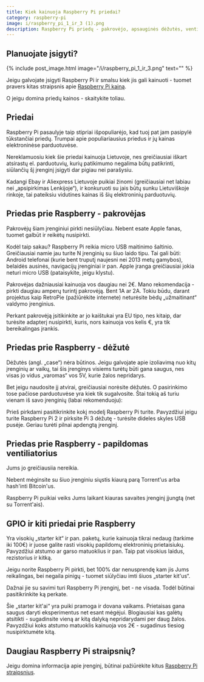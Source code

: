 ```yaml
---
title: Kiek kainuoja Raspberry Pi priedai?
category: raspberry-pi
image: i/raspberry_pi_1_ir_3 (1).png
description: Raspberry Pi priedų - pakrovėjo, apsauginės dėžutės, ventiliatoriaus, GPIO - kainos iš Aliexpress / Ebay parduotuvių.
---
```


## Planuojate įsigyti?

{% include post_image.html image="/i/raspberry_pi_1_ir_3.png" text="" %}

Jeigu galvojate įsigyti Raspberry Pi ir smalsu kiek jis gali kainuoti - tuomet pravers kitas straipsnis apie [Raspberry Pi kainą](/raspberry-pi/kiek-kainuoja-raspberry-pi).

O jeigu domina priedų kainos - skaitykite toliau.

## Priedai

Raspberry Pi pasaulyje taip stipriai išpopuliarėjo, kad tuoj pat jam pasipylė tūkstančiai priedų. Trumpai apie populiariausius priedus ir jų kainas elektroninėse parduotuvėse.

Nereklamuosiu kiek šie priedai kainuoja Lietuvoje, nes greičiausiai iškart atsirastų el. parduotuvių, kurių patikimumo negalima būtų patikrinti, siūlančių šį įrenginį įsigyti dar pigiau nei parašysiu.

Kadangi Ebay ir Aliexpress Lietuvoje puikiai žinomi (greičiausiai net labiau nei „apsipirkimas Lenkijoje“), ir konkuruoti su jais būtų sunku Lietuviškoje rinkoje, tai pateiksiu vidutines kainas iš šių elektroninių parduotuvių.

## Priedas prie Raspberry - pakrovėjas

Pakrovėjų šiam įrenginiui pirkti nesiūlyčiau. Nebent esate Apple fanas, tuomet galbūt ir reikėtų nusipirkti.

Kodėl taip sakau? Raspberry Pi reikia micro USB maitinimo šaltinio. Greičiausiai namie jau turite N įrenginių su šiuo laido tipu. Tai gali būti: Android telefonai (kurie bent truputį naujesni nei 2013 metų gamybos), belaidės ausinės, navigacijų įrenginiai ir pan. Apple įranga greičiausiai jokia neturi micro USB (pataisykite, jeigu klystu).

Pakrovėjas dažniausiai kainuoja vos daugiau nei 2€. Mano rekomendacija - pirkti daugiau amperų turintį pakrovėją. Bent 1A ar 2A. Tokiu būdu, darant projektus kaip RetroPie (pažiūrėkite internete) neturėsite bėdų „užmaitinant“ valdymo įrenginius.

Perkant pakrovėją įsitikinkite ar jo kaištukai yra EU tipo, nes kitaip, dar turėsite adapterį nusipirkti, kuris, nors kainuoja vos kelis €, yra tik bereikalingas įrankis.

## Priedas prie Raspberry - dėžutė

Dėžutės (angl. „case“) nėra būtinos. Jeigu galvojate apie izoliavimą nuo kitų įrenginių ar vaikų, tai šis įrenginys visiems turėtų būti gana saugus, nes visas jo vidus „varomas“ vos 5V, kurie žalos nepridarys.

Bet jeigu naudosite jį atvirai, greičiausiai norėsite dėžutės. O pasirinkimo tose pačiose parduotuvėse yra kiek tik sugalvosite. Štai tokią aš turiu vienam iš savo įrenginių (labai rekomenduoju):

Prieš pirkdami pasitikrinkite kokį modelį Raspberry Pi turite. Pavyzdžiui jeigu turite Raspberry Pi 2 ir pirksite Pi 3 dėžutę - turėsite dideles skyles USB pusėje. Geriau turėti pilnai apdengtą įrenginį.

## Priedas prie Raspberry - papildomas ventiliatorius

Jums jo greičiausiia nereikia.

Nebent mėginsite su šiuo įrenginiu siųstis kiaurą parą Torrent'us arba hash'inti Bitcoin'us.

Raspberry Pi puikiai veiks Jums laikant kiauras savaites įrenginį įjungtą (net su Torrent'ais).

## GPIO ir kiti priedai prie Raspberry

Yra visokių „starter kit“ ir pan. paketų, kurie kainuoja tikrai nedaug (tarkime iki 100€) ir juose galite rasti visokių papildomų elektroninių prietaisiukų. Pavyzdžiui atstumo ar garso matuoklius ir pan. Taip pat visokius laidus, rezistorius ir kitką.

Jeigu norite Raspberry Pi pirkti, bet 100% dar nenusprendę kam jis Jums reikalingas, bei negaila pinigų - tuomet siūlyčiau imti šiuos „starter kit'us“.

Dažnai jie su savimi turi Raspberry Pi įrenginį, bet - ne visada. Todėl būtinai pasitikrinkite ką perkate.

Šie „starter kit'ai“ yra puiki pramoga ir dovana vaikams. Prietaisas gana saugus daryti eksperimentus net esant mėgėjui. Blogiausiai kas galėtų atsitikti - sugadinsite vieną ar kitą dalyką nepridarydami per daug žalos. Pavyzdžiui koks atstumo matuoklis kainuoja vos 2€ - sugadinus tiesiog nusipirktumėte kitą.

## Daugiau Raspberry Pi straipsnių?

Jeigu domina informacija apie įrenginį, būtinai pažiūrėkite kitus [Raspberry Pi straipsnius](/raspberry-pi).
